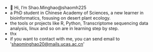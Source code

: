 - 👋 Hi, I’m Shao.Minghao@shaomh225
- a PhD student in Chinese Academy of Sciences, a new learner in bioinformatics, fosusing on desert plant ecology.
- the tools or projects like R, Python, Transcriptome sequencing data analysis, linux and so on are in learning step by step.
- thx
- if you want to contact with me, you can send email to 'shaominghao20@mails.ucas.ac.cn'

<!---
shaomh225/shaomh225 is a ✨ special ✨ repository because its `README.md` (this file) appears on your GitHub profile.
You can click the Preview link to take a look at your changes.
--->
